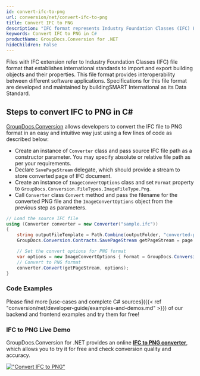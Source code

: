 ```yaml
---
id: convert-ifc-to-png
url: conversion/net/convert-ifc-to-png
title: Convert IFC to PNG
description: "IFC format represents Industry Foundation Classes (IFC) File Format with .ifc extension. Learn how to convert IFC to PNG file programmatically in C# language using GroupDocs.Conversion for .NET library."
keywords: Convert IFC to PNG in C#
productName: GroupDocs.Conversion for .NET
hideChildren: False
---
```


Files with IFC extension refer to  Industry Foundation Classes (IFC) file format that establishes international standards to import and export building objects and their properties. This file format provides interoperability between different software applications. Specifications for this file format are developed and maintained by buildingSMART International as its Data Standard.

## Steps to convert IFC to PNG in C#

[GroupDocs.Conversion](https://products.groupdocs.com/conversion/net) allows developers to convert the IFC file to PNG format in an easy and intuitive way just using a few lines of code as described below:

* Create an instance of `Converter` class and pass source IFC file path as a constructor parameter. You may specify absolute or relative file path as per your requirements. 
* Declare `SavePageStream` delegate, which should provide a stream to store converted page of IFC document.
* Create an instance of `ImageConvertOptions` class and set `Format` property to `GroupDocs.Conversion.FileTypes.ImageFileType.Png`.
* Call `Converter` class `Convert` method and pass the filename for the converted PNG file and the `ImageConvertOptions` object from the previous step as parameters.

```csharp
// Load the source IFC file
using (Converter converter = new Converter("sample.ifc"))
{
    string outputFileTemplate = Path.Combine(outputFolder, "converted-page-{0}.png");
    GroupDocs.Conversion.Contracts.SavePageStream getPageStream = page => new FileStream(string.Format(outputFileTemplate, page), FileMode.Create);

    // Set the convert options for PNG format
    var options = new ImageConvertOptions { Format = GroupDocs.Conversion.FileTypes.ImageFileType.Png };   
    // Convert to PNG format
    converter.Convert(getPageStream, options);
}
```

### Code Examples

Please find more [use-cases and complete C# sources]({{< ref "conversion/net/developer-guide/examples-and-demos.md" >}}) of our backend and frontend examples and try them for free!

### IFC to PNG Live Demo

GroupDocs.Conversion for .NET provides an online [**IFC to PNG converter**](https://products.groupdocs.app/conversion/ifc-to-png), which allows you to try it for free and check conversion quality and accuracy.

[!["Convert IFC to PNG"](conversion/net/images/convert-to-png/convert-ifc-to-png.png)](https://products.groupdocs.app/conversion/ifc-to-png)